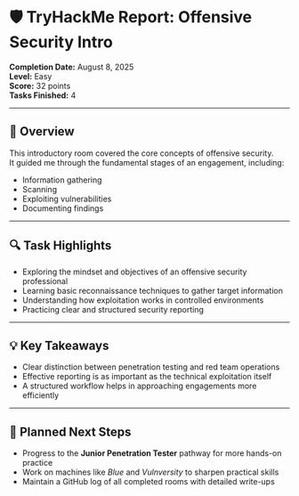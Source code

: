 # 🛡️ TryHackMe Report: Offensive Security Intro
**Completion Date:** August 8, 2025  
**Level:** Easy  
**Score:** 32 points  
**Tasks Finished:** 4  

---

## 📌 Overview
This introductory room covered the core concepts of offensive security.  
It guided me through the fundamental stages of an engagement, including:  
- Information gathering  
- Scanning  
- Exploiting vulnerabilities  
- Documenting findings  

---

## 🔍 Task Highlights
- Exploring the mindset and objectives of an offensive security professional  
- Learning basic reconnaissance techniques to gather target information  
- Understanding how exploitation works in controlled environments  
- Practicing clear and structured security reporting  

---

## 💡 Key Takeaways
- Clear distinction between penetration testing and red team operations  
- Effective reporting is as important as the technical exploitation itself  
- A structured workflow helps in approaching engagements more efficiently  

---

## 📎 Planned Next Steps
- Progress to the **Junior Penetration Tester** pathway for more hands-on practice  
- Work on machines like *Blue* and *Vulnversity* to sharpen practical skills  
- Maintain a GitHub log of all completed rooms with detailed write-ups  
